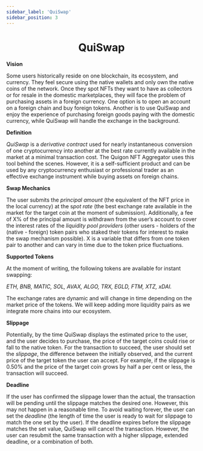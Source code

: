 ```yaml
---
sidebar_label: 'QuiSwap'
sidebar_position: 3
---
```


# <center>QuiSwap</center>

**Vision**

Some users historically reside on one blockchain, its ecosystem, and currency. They feel secure using the native wallets and only own the native coins of the network. Once they spot NFTs they want to have as collectors or for resale in the domestic marketplaces, they will face the problem of purchasing assets in a foreign currency. One option is to open an account on a foreign chain and buy foreign tokens. Another is to use QuiSwap and enjoy the experience of purchasing foreign goods paying with the domestic currency, while QuiSwap will handle the exchange in the background.

**Definition**

*QuiSwap* is a *derivative contract* used for nearly instantaneous conversion of one cryptocurrency into another at the best rate currently available in the market at a minimal transaction cost. The Quigon NFT Aggregator uses this tool behind the scenes. However, it is a self-sufficient product and can be used by any cryptocurrency enthusiast or professional trader as an effective exchange instrument while buying assets on foreign chains. 




**Swap Mechanics**

The user submits the *principal amount* (the equivalent of the NFT price in the local currency) at the s*pot rate* (the best exchange rate available in the market for the target coin at the moment of submission). Additionally, a fee of X% of the principal amount is withdrawn from the user’s account to cover the interest rates of the *liquidity pool providers* (other users - holders of the (native - foreign) token pairs who staked their tokens for interest to make the swap mechanism possible). X is a variable that differs from one token pair to another and can vary in time due to the token price fluctuations.

**Supported Tokens**

At the moment of writing, the following tokens are available for instant swapping:

*ETH, BNB, MATIC, SOL, AVAX, ALGO, TRX, EGLD, FTM, XTZ, xDAI.*

The exchange rates are dynamic and will change in time depending on the market price of the tokens. We will keep adding more liquidity pairs as we integrate more chains into our ecosystem.

**Slippage**

Potentially, by the time QuiSwap displays the estimated price to the user, and the user decides to purchase, the price of the target coins could rise or fall to the native token. For the transaction to succeed, the user should set the *slippage*, the difference between the initially observed, and the current price of the target token the user can accept. For example, if the slippage is 0.50% and the price of the target coin grows by half a per cent or less, the transaction will succeed.

**Deadline**

If the user has confirmed the slippage lower than the actual, the transaction will be pending until the slippage matches the desired one. However, this may not happen in a reasonable time. To avoid waiting forever, the user can set the *deadline* (the length of time the user is ready to wait for slippage to match the one set by the user). If the deadline expires before the slippage matches the set value, QuiSwap will cancel the transaction. However, the user can resubmit the same transaction with a higher slippage, extended deadline, or a combination of both.

